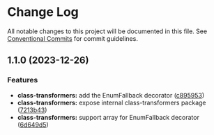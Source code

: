 # Change Log

All notable changes to this project will be documented in this file.
See [Conventional Commits](https://conventionalcommits.org) for commit guidelines.

## 1.1.0 (2023-12-26)


### Features

* **class-transformers:** add the EnumFallback decorator ([c895953](https://github.com/algoan/nestjs-components/commit/c895953255334c54ff4085a4bb6c562d22f76626))
* **class-transformers:** expose internal class-transformers package ([7213b43](https://github.com/algoan/nestjs-components/commit/7213b435afeb96bb7180bbbc6e934495bd70c8cf))
* **class-transformers:** support array for EnumFallback decorator ([6d649d5](https://github.com/algoan/nestjs-components/commit/6d649d5366936eb05c1b00ae3c89187f63536522))
